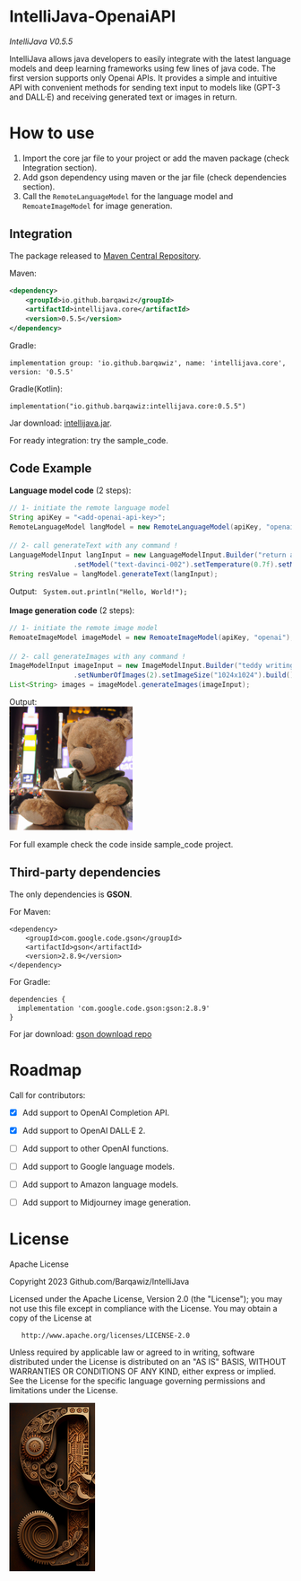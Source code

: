 # IntelliJava-OpenaiAPI
*IntelliJava V0.5.5*

IntelliJava allows java developers to easily integrate with the latest language models and deep learning frameworks using few lines of java code.
The first version supports only Openai APIs. It provides a simple and intuitive API with convenient methods for sending text input to models like (GPT-3 and DALL·E) and receiving generated text or images in return.


# How to use
1. Import the core jar file to your project or add the maven package (check Integration section).
2. Add gson dependency using maven or the jar file (check dependencies section).
3. Call the ``RemoteLanguageModel`` for the language model and ``RemoateImageModel`` for image generation.

## Integration
The package released to [Maven Central Repository](https://central.sonatype.dev/artifact/io.github.barqawiz/intellijava.core/0.5.5).

Maven:
```xml
<dependency>
    <groupId>io.github.barqawiz</groupId>
    <artifactId>intellijava.core</artifactId>
    <version>0.5.5</version>
</dependency>
```

Gradle:

```
implementation group: 'io.github.barqawiz', name: 'intellijava.core', version: '0.5.5'
```

Gradle(Kotlin):
```
implementation("io.github.barqawiz:intellijava.core:0.5.5")
```

Jar download:
[intellijava.jar](https://insta-answer-public.s3.amazonaws.com/opensource/IntelliJava/version0.5.5/intellijava.core-0.5.5.jar).

For ready integration: try the sample_code.

## Code Example
**Language model code** (2 steps):
```java
// 1- initiate the remote language model 
String apiKey = "<add-openai-api-key>";
RemoteLanguageModel langModel = new RemoteLanguageModel(apiKey, "openai");

// 2- call generateText with any command !
LanguageModelInput langInput = new LanguageModelInput.Builder("return a java code that says hello world")
                .setModel("text-davinci-002").setTemperature(0.7f).setMaxTokens(50).build();
String resValue = langModel.generateText(langInput);
```
Output:
``` System.out.println("Hello, World!");```<br><br>
**Image generation code** (2 steps):
```java
// 1- initiate the remote image model 
RemoateImageModel imageModel = new RemoateImageModel(apiKey, "openai");

// 2- call generateImages with any command !
ImageModelInput imageInput = new ImageModelInput.Builder("teddy writing a blog in times square")
                .setNumberOfImages(2).setImageSize("1024x1024").build();
List<String> images = imageModel.generateImages(imageInput);
```
Output:<br>
<img src="images/response_image.png" height="220px">

For full example check the code inside sample_code project.

## Third-party dependencies
The only dependencies is **GSON**.

For Maven:
```
<dependency>
    <groupId>com.google.code.gson</groupId>
    <artifactId>gson</artifactId>
    <version>2.8.9</version>
</dependency>
```

For Gradle:
```
dependencies {
  implementation 'com.google.code.gson:gson:2.8.9'
}
```

For jar download:
[gson download repo](https://search.maven.org/artifact/com.google.code.gson/gson/2.8.9/jar)


# Roadmap
Call for contributors:
- [x] Add support to OpenAI Completion API.
- [x] Add support to OpenAI DALL·E 2.
- [ ] Add support to other OpenAI functions.
- [ ] Add support to Google language models.
- [ ] Add support to Amazon language models.
- [ ] Add support to Midjourney image generation.


# License
Apache License

Copyright 2023 Github.com/Barqawiz/IntelliJava

   Licensed under the Apache License, Version 2.0 (the "License");
   you may not use this file except in compliance with the License.
   You may obtain a copy of the License at

       http://www.apache.org/licenses/LICENSE-2.0

   Unless required by applicable law or agreed to in writing, software
   distributed under the License is distributed on an "AS IS" BASIS,
   WITHOUT WARRANTIES OR CONDITIONS OF ANY KIND, either express or implied.
   See the License for the specific language governing permissions and
   limitations under the License.

<img src="images/IntelliJava_logo.png" height="300px">

